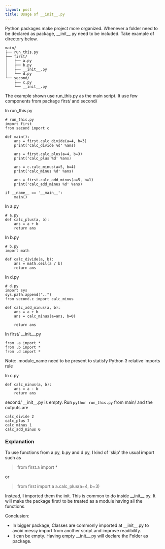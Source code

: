 ```yaml
---
layout: post
title: Usage of __init__.py
---
```


Python packages make project more organized. Whenever a folder need to be declared as package, \_\_init\_\_.py need to be included. Take example of directory below.

```
main/
├── run_this.py
├── first/
│   ├── a.py
│   ├── b.py
│   ├── __init__.py
│   └── d.py
└── second/
    ├── c.py
    └── __init__.py
```
The example shown use run_this.py as the main script. It use few components from package first/ and second/

In run_this.py
```
# run_this.py
import first
from second import c

def main():
    ans = first.calc_divide(a=4, b=3)
    print('calc_divide %d' %ans)

    ans = first.calc_plus(a=4, b=3)
    print('calc_plus %d' %ans)

    ans = c.calc_minus(a=5, b=4)
    print('calc_minus %d' %ans)

    ans = first.calc_add_minus(a=5, b=1)
    print('calc_add_minus %d' %ans)

if __name__ == '__main__':
    main()

```

In a.py
```
# a.py
def calc_plus(a, b):
    ans = a + b
    return ans

```
 
In b.py
```
# b.py
import math

def calc_divide(a, b):
    ans = math.ceil(a / b)
    return ans
```

In d.py
```
# d.py
import sys
sys.path.append("..")
from second.c import calc_minus

def calc_add_minus(a, b):
    ans = a + b
    ans = calc_minus(a=ans, b=0)

    return ans

```

 In first/ \_\_init\_\_.py
 ```
from .a import *
from .b import *
from .d import *
 ```
Note: .module_name need to be present to statisfy Python 3 relative imports rule

In c.py
```
def calc_minus(a, b):
    ans = a - b
    return ans
```

second/ \_\_init\_\_.py is empty. Run ```python run_this.py``` from main/ and the outputs are
```
calc_divide 2
calc_plus 7
calc_minus 1
calc_add_minus 6
```

### Explanation
To use functions from a.py, b.py and d.py, I kind of 'skip' the usual import such as

> from first.a import *

or

> from first import a
> a.calc_plus(a=4, b=3)

Instead, I imported them the init. This is common to do inside \_\_init\_\_.py. It will make the package first/ to be treated as a module having all the functions.

Conclusion:
- In bigger package, Classes are commonly imported at \_\_init\_\_.py to avoid messy import from another script and improve readibility.
- It can be empty. Having empty \_\_init\_\_.py will declare the Folder as package.

